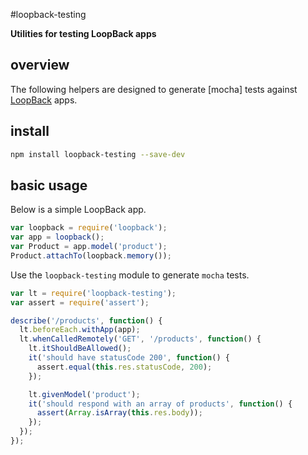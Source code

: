 #loopback-testing

**Utilities for testing LoopBack apps**

## overview

The following helpers are designed to generate [mocha] tests against
[LoopBack](http://strongloop.com/loopback) apps.

## install

```sh
npm install loopback-testing --save-dev
```

## basic usage

Below is a simple LoopBack app.

```js
var loopback = require('loopback');
var app = loopback();
var Product = app.model('product');
Product.attachTo(loopback.memory());
```

Use the `loopback-testing` module to generate `mocha` tests.

```js
var lt = require('loopback-testing');
var assert = require('assert');

describe('/products', function() {
  lt.beforeEach.withApp(app);
  lt.whenCalledRemotely('GET', '/products', function() {
    lt.itShouldBeAllowed();
    it('should have statusCode 200', function() {
      assert.equal(this.res.statusCode, 200);
    });

    lt.givenModel('product');
    it('should respond with an array of products', function() {
      assert(Array.isArray(this.res.body));
    });
  });
});
```
